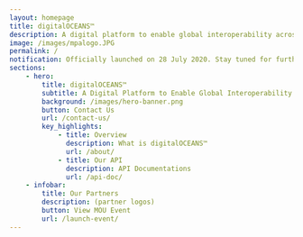```yaml
---
layout: homepage
title: digitalOCEANS™
description: A digital platform to enable global interoperability across Maritime Systems 
image: /images/mpalogo.JPG
permalink: /
notification: Officially launched on 28 July 2020. Stay tuned for further updates on this page.
sections:
    - hero:
        title: digitalOCEANS™
        subtitle: A Digital Platform to Enable Global Interoperability across Maritime Systems 
        background: /images/hero-banner.png
        button: Contact Us
        url: /contact-us/
        key_highlights:
            - title: Overview
              description: What is digitalOCEANS™
              url: /about/
            - title: Our API
              description: API Documentations
              url: /api-doc/
    - infobar:
        title: Our Partners
        description: (partner logos)
        button: View MOU Event
        url: /launch-event/
---
```

